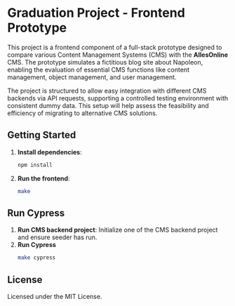 # Graduation Project - Frontend Prototype

This project is a frontend component of a full-stack prototype designed to compare various Content Management Systems (CMS) with the **AllesOnline** CMS. The prototype simulates a fictitious blog site about Napoleon, enabling the evaluation of essential CMS functions like content management, object management, and user management.

The project is structured to allow easy integration with different CMS backends via API requests, supporting a controlled testing environment with consistent dummy data. This setup will help assess the feasibility and efficiency of migrating to alternative CMS solutions.

## Getting Started

1. **Install dependencies**:
   ```bash
   npm install
   ```
2. **Run the frontend**:
   ```bash
   make
   ```

## Run Cypress

1. **Run CMS backend project**:
   Initialize one of the CMS backend project and ensure seeder has run.
2. **Run Cypress**
   ```bash
   make cypress
   ```

## License
Licensed under the MIT License.
